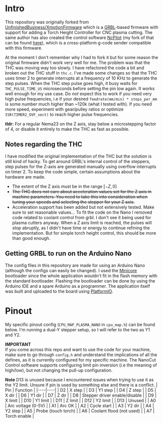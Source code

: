 # Intro
This repository was originally forked from
[UnfinishedBusiness/XmotionFirmware](https://github.com/UnfinishedBusiness/XmotionFirmware)
which is a [GRBL](https://github.com/grbl/grbl)-based firmware with support for
adding a Torch Height Controller for CNC plasma cutting. The same author has
also created the control software [NcPilot](https://github.com/UnfinishedBusiness/ncPilot)
(my fork of that can be found [here](https://github.com//nanocut-control)),
which is a cross-platform g-code sender compatible with this firmware.

At the moment I don't remember why I had to fork it but for some reason the
original firmware didn't work very well for me. The problem was that the THC
was moving way too slowly. I have refactored the code a bit and broken out the
THC stuff in `thc.c`. I've made some changes so that the THC uses timer 2 to
generate interrupts at a frequency of 10 KHz to generate the step pulses.
When the THC step pulse goes high, it busy waits for `THC_PULSE_TIME_US`
microseconds before setting the pin low again. It works well enough for my use
case. Do _not_ expect this to work if you need very high pulse frequencies, i.e
if your desired `feedrate(mm/min) * steps_per_mm` is some number much higher
than ~120k (what I tested with). If you need more speed, experiment with
gear/pulley ratios or optimize `ISR(TIMER2_OVF_vect)` to reach higher pulse
frequencies.

**tldr:** For a regular Nema23 on the Z axis, stay below a microstepping factor
of 4, or disable it entirely to make the THC as fast as possible.

## Notes regarding the THC
I have modified the original implementation of the THC but the solution is still
kind of hacky. To get around GRBL's internal control of the steppers, step
pulses for the Z-axis are generated manually using overflow interrupts on timer 2.
To keep the code simple, certain assumptions about the hardware are made.

- The extent of the Z axis must be in the range $[-Z,0]$
- ~~The THC does not care about acceleration values set for the Z axis in machine
parameters. You need to take this into consideration when tuning your speeds and
selecting the stepper for your Z axis.~~
- Acceleration support has been added but not extensively tested. Make sure to set
reasonable values... To fit the code on the Nano I removed code related to coolant
control from grbl. I don't see it being used for plasma cutters anyway. When a Z
axis limit is reached, the pulses will stop abruptly, as I didn't have time or
energy to continue refining the implementation. But for simple torch height control,
this should be more than good enough.


## Getting GRBL to run on the Arduino Nano
The config files in this repository are made for using an Arduino Nano
(although the configs can easily be changed). I used the [Minicore](https://github.com/MCUdude/MiniCore)
bootloader since the whole application wouldn't fit in the flash memory with
the standard bootloader. Flashing the bootloader can be done by using the
Arduino IDE and a spare Arduino as a programmer. The application itself was
built and uploaded to the board using [PlatformIO](https://platformio.org/).

# Pinout
My specific pinout config (`CPU_MAP_PLASMA_NANO` in `cpu_map.h`) can be found below. I'm running a dual-Y stepper setup, so I will refer to the two as Y1 and Y2. 

**IMPORTANT**\
If you come across this repo and want to use the code for your machine, make sure to go through `config.h` and understand the implications of all the defines, as it is currently configured for my specific machine. The NanoCut Control software supports configuring limit pin inversion (i.e the meaning of high/low), but not changing the pull-up configuration. 

**Note** D13 is unused because I encountered issues when trying to use it as the Y2 limit. Unsure if pin is used by something else and there is a conflict.
| Pin | Function |
|----|----|
| D2 | X step |
| D3 | Y1 step |
| D4 | Z step |
| D5 | X dir |
| D6 | Y1 dir |
| D7 | Z dir |
| D8 | Stepper driver enable/disable |
| D9 | X limit |
| D10 | Y1 limit |
| D11 | Z limit |
| D12 | Y2 limit |
| D13 | Unused |
| A0 | Arc voltage (0-5V) |
| A1 | Arc OK |
| A2 | Cycle start |
| A3 | Y2 dir |
| A4 | Y2 step |
| A5 | Probe (touch torch) |
| A6 | Coolant flood (not used) |
| A7 | Torch enable |
